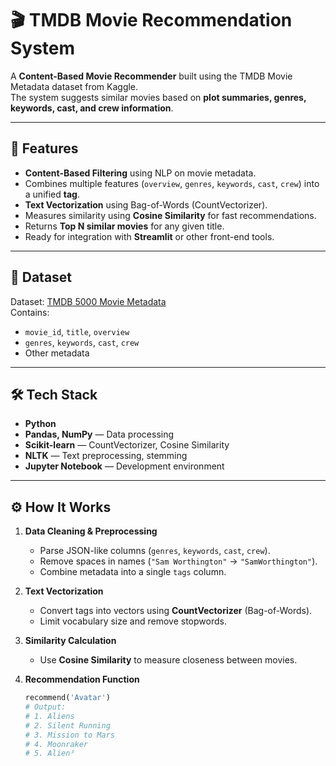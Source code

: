 # 🎬 TMDB Movie Recommendation System

A **Content-Based Movie Recommender** built using the TMDB Movie Metadata dataset from Kaggle.  
The system suggests similar movies based on **plot summaries, genres, keywords, cast, and crew information**.

---

## 📌 Features
- **Content-Based Filtering** using NLP on movie metadata.
- Combines multiple features (`overview`, `genres`, `keywords`, `cast`, `crew`) into a unified **tag**.
- **Text Vectorization** using Bag-of-Words (CountVectorizer).
- Measures similarity using **Cosine Similarity** for fast recommendations.
- Returns **Top N similar movies** for any given title.
- Ready for integration with **Streamlit** or other front-end tools.

---

## 📂 Dataset
Dataset: [TMDB 5000 Movie Metadata](https://www.kaggle.com/datasets/tmdb/tmdb-movie-metadata)  
Contains:
- `movie_id`, `title`, `overview`
- `genres`, `keywords`, `cast`, `crew`
- Other metadata

---

## 🛠 Tech Stack
- **Python**  
- **Pandas, NumPy** — Data processing  
- **Scikit-learn** — CountVectorizer, Cosine Similarity  
- **NLTK** — Text preprocessing, stemming  
- **Jupyter Notebook** — Development environment  

---

## ⚙️ How It Works
1. **Data Cleaning & Preprocessing**
   - Parse JSON-like columns (`genres`, `keywords`, `cast`, `crew`).
   - Remove spaces in names (`"Sam Worthington"` → `"SamWorthington"`).
   - Combine metadata into a single `tags` column.

2. **Text Vectorization**
   - Convert tags into vectors using **CountVectorizer** (Bag-of-Words).
   - Limit vocabulary size and remove stopwords.

3. **Similarity Calculation**
   - Use **Cosine Similarity** to measure closeness between movies.

4. **Recommendation Function**
   ```python
   recommend('Avatar')
   # Output:
   # 1. Aliens
   # 2. Silent Running
   # 3. Mission to Mars
   # 4. Moonraker
   # 5. Alien³
